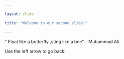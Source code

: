```yaml
---

layout: slide

title: "Welcome to our second slide!"

---
```


" Float like a butterfly ,sting like a bee" - Muhammad Ali

Use the left arrow to go back!

















